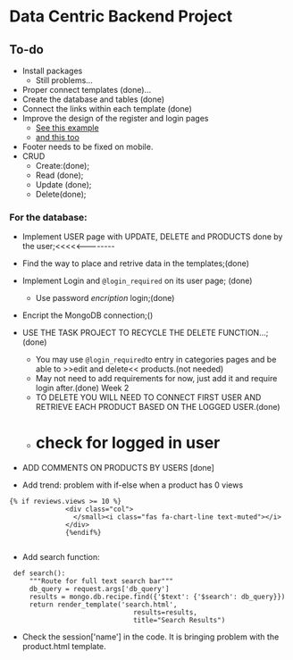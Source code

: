 # Data Centric Backend Project

## To-do

- Install packages
  - Still problems...
- Proper connect templates (done)...
- Create the database and tables (done) 
- Connect the links within each template (done)
- Improve the design of the register and login pages
  - [See this example](http://azmind.com/wp-content/uploads/2015/06/Hype-Enterprise-Login.png)
  - [and this too](https://file.mockplus.com/image/2019/05/886d7ebd-61e1-4227-9348-c8bac23c364b.png)
- Footer needs to be fixed on mobile.
- CRUD
  - Create:(done);
  - Read (done);
  - Update (done);
  - Delete(done);

### For the database:

- Implement USER page with UPDATE, DELETE and PRODUCTS done by the user;<<<<<--------
- Find the way to place and retrive data in the templates;(done)
- Implement Login and ```@login_required``` on its user page; (done)
  - Use password _encription_ login;(done)
- Encript the MongoDB connection;()
- USE THE TASK PROJECT TO RECYCLE THE DELETE FUNCTION...;(done)
  - You may use ```@login_required```to entry in categories pages and be able to >>edit and delete<< products.(not needed)
  - May not need to add requirements for now, just add it and require login after.(done) Week 2
  - TO DELETE YOU WILL NEED TO CONNECT FIRST USER AND RETRIEVE EACH PRODUCT BASED ON THE LOGGED USER.(done)
  - # check for logged in user
- ADD COMMENTS ON PRODUCTS BY USERS [done]

- Add trend: problem with if-else when a product has 0 views
``` 
{% if reviews.views >= 10 %}
              <div class="col">
                </small><i class="fas fa-chart-line text-muted"></i>
              </div>
              {%endif%}
              
```

- Add search function:

```  @app.route('/search')  
 def search():
     """Route for full text search bar"""
     db_query = request.args['db_query']
     results = mongo.db.recipe.find({'$text': {'$search': db_query}})
     return render_template('search.html',
                               results=results,
                               title="Search Results")
```

- Check the session['name'] in the code. It is bringing problem with the product.html template.
